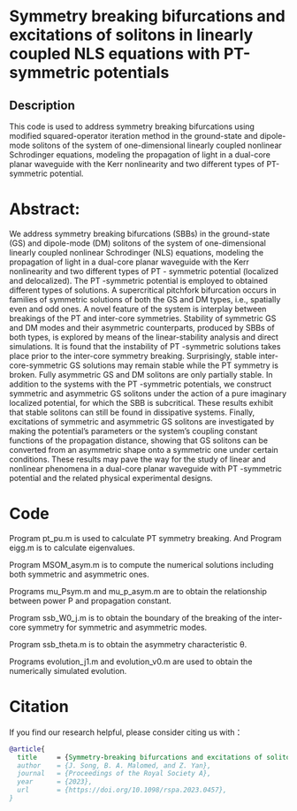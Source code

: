 # Symmetry breaking bifurcations and excitations of solitons in linearly coupled NLS equations with PT-symmetric potentials

## Description
This code is used to address symmetry breaking bifurcations using modified squared-operator iteration method in the ground-state and dipole-mode solitons of the system of one-dimensional linearly coupled nonlinear Schrodinger equations, modeling the propagation of light in a dual-core planar waveguide with the Kerr nonlinearity and two different types of PT-symmetric potential.

# Abstract:
We address symmetry breaking bifurcations (SBBs) in the ground-state (GS) and dipole-mode (DM) solitons of the system of one-dimensional linearly coupled nonlinear Schrodinger (NLS) equations, modeling the propagation of light in a dual-core planar waveguide with the Kerr nonlinearity and two different types of PT - symmetric potential (localized and delocalized). The PT -symmetric potential is employed to obtained different types of solutions. A supercritical pitchfork bifurcation occurs in families of symmetric solutions of both the GS and DM types, i.e., spatially even and odd ones. A novel feature of the system is interplay between breakings of the PT and inter-core symmetries. Stability of symmetric GS and DM modes and their asymmetric counterparts, produced by SBBs of both types, is explored by means of the linear-stability analysis and direct simulations. It is found that the instability of PT -symmetric solutions takes place prior to the inter-core symmetry breaking. Surprisingly, stable inter-core-symmetric GS solutions may remain stable while the PT symmetry is broken. Fully asymmetric GS and DM solitons are only partially stable. In addition to the systems with the PT -symmetric potentials, we construct symmetric and asymmetric GS solitons under the action of a pure imaginary localized potential, for which the SBB is subcritical. These results exhibit that stable solitons can still be found in dissipative systems. Finally, excitations of symmetric and asymmetric GS solitons are investigated by making the potential’s parameters or the system’s coupling constant functions of the propagation distance, showing that GS solitons can be converted from an asymmetric shape onto a symmetric one under certain conditions. These results may pave the way for the study of linear and nonlinear phenomena in a dual-core planar waveguide with PT -symmetric potential and the related physical experimental designs.

# Code
Program pt_pu.m is used to calculate PT symmetry breaking. And Program eigg.m is to calculate eigenvalues.

Program MSOM_asym.m is to compute the numerical solutions including both symmetric and asymmetric ones.

Programs mu_Psym.m and mu_p_asym.m are to obtain the relationship between power P and propagation constant.

Program ssb_W0_j.m is to obtain the boundary of the breaking of the inter-core symmetry for symmetric and asymmetric modes.

Program ssb_theta.m is to obtain the asymmetry characteristic θ.

Programs evolution_j1.m and evolution_v0.m are used to obtain the numerically simulated evolution.


# Citation
If you find our research helpful, please consider citing us with：
```bibtex
@article{
  title     = {Symmetry-breaking bifurcations and excitations of solitons in linearly coupled NLS equations with PT-symmetric potentials},
  author    = {J. Song, B. A. Malomed, and Z. Yan},
  journal   = {Proceedings of the Royal Society A},
  year      = {2023},
  url       = {https://doi.org/10.1098/rspa.2023.0457},
}



